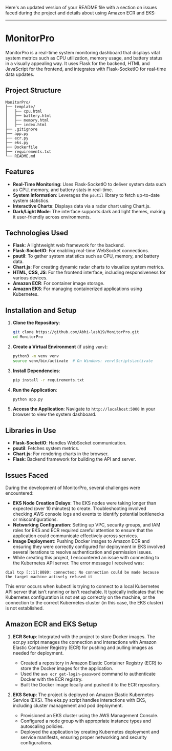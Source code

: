 Here's an updated version of your README file with a section on issues faced during the project and details about using Amazon ECR and EKS:

---

# MonitorPro

MonitorPro is a real-time system monitoring dashboard that displays vital system metrics such as CPU utilization, memory usage, and battery status in a visually appealing way. It uses Flask for the backend, HTML and JavaScript for the frontend, and integrates with Flask-SocketIO for real-time data updates.

## Project Structure

```
MonitorPro/
├── template/
│   ├── cpu.html
│   ├── battery.html
│   ├── memory.html
│   ├── index.html
├── .gitignore
├── app.py
├── ecr.py
├── eks.py
├── Dockerfile
├── requirements.txt
└── README.md

```

## Features

- **Real-Time Monitoring**: Uses Flask-SocketIO to deliver system data such as CPU, memory, and battery stats in real-time.
- **System Information**: Leverages the `psutil` library to fetch up-to-date system statistics.
- **Interactive Charts**: Displays data via a radar chart using Chart.js.
- **Dark/Light Mode**: The interface supports dark and light themes, making it user-friendly across environments.

## Technologies Used

- **Flask**: A lightweight web framework for the backend.
- **Flask-SocketIO**: For enabling real-time WebSocket connections.
- **psutil**: To gather system statistics such as CPU, memory, and battery data.
- **Chart.js**: For creating dynamic radar charts to visualize system metrics.
- **HTML, CSS, JS**: For the frontend interface, including responsiveness for various devices.
- **Amazon ECR**: For container image storage.
- **Amazon EKS**: For managing containerized applications using Kubernetes.

## Installation and Setup

1. **Clone the Repository**:
   ```bash
   git clone https://github.com/Abhi-lash19/MonitorPro.git
   cd MonitorPro
   ```

2. **Create a Virtual Environment** (if using `venv`):
   ```bash
   python3 -m venv venv
   source venv/bin/activate  # On Windows: venv\Scripts\activate
   ```

3. **Install Dependencies**:
   ```bash
   pip install -r requirements.txt
   ```

4. **Run the Application**:
   ```bash
   python app.py
   ```

5. **Access the Application**:
   Navigate to `http://localhost:5000` in your browser to view the system dashboard.

## Libraries in Use

- **Flask-SocketIO**: Handles WebSocket communication.
- **psutil**: Fetches system metrics.
- **Chart.js**: For rendering charts in the browser.
- **Flask**: Backend framework for building the API and server.

## Issues Faced

During the development of MonitorPro, several challenges were encountered:

- **EKS Node Creation Delays**: The EKS nodes were taking longer than expected (over 10 minutes) to create. Troubleshooting involved checking AWS console logs and events to identify potential bottlenecks or misconfigurations.
- **Networking Configuration**: Setting up VPC, security groups, and IAM roles for EKS and ECR required careful attention to ensure that the application could communicate effectively across services.
- **Image Deployment**: Pushing Docker images to Amazon ECR and ensuring they were correctly configured for deployment in EKS involved several iterations to resolve authentication and permission issues.
- While creating this project, I encountered an issue with connecting to the Kubernetes API server. The error message I received was:
  
```dial tcp [::1]:8080: connectex: No connection could be made because the target machine actively refused it```

This error occurs when kubectl is trying to connect to a local Kubernetes API server that isn’t running or isn’t reachable. It typically indicates that the Kubernetes configuration is not set up correctly on the machine, or the connection to the correct Kubernetes cluster (in this case, the EKS cluster) is not established.

## Amazon ECR and EKS Setup

1. **ECR Setup**: Integrated with the project to store Docker images. The ecr.py script manages the connection and interactions with Amazon Elastic Container Registry (ECR) for pushing and pulling images as needed for deployment.
   
   - Created a repository in Amazon Elastic Container Registry (ECR) to store the Docker images for the application.
   - Used the `aws ecr get-login-password` command to authenticate Docker with the ECR registry.
   - Built the Docker image locally and pushed it to the ECR repository.

3. **EKS Setup**: The project is deployed on Amazon Elastic Kubernetes Service (EKS). The eks.py script handles interactions with EKS, including cluster management and pod deployment.
   
   - Provisioned an EKS cluster using the AWS Management Console.
   - Configured a node group with appropriate instance types and autoscaling policies.
   - Deployed the application by creating Kubernetes deployment and service manifests, ensuring proper networking and security configurations.

